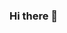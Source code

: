 ### Hi there 👋

<!--
**meshbound/meshbound** is a ✨ _special_ ✨ repository because its `README.md` (this file) appears on your GitHub profile.

![Meshbound's github stats](https://github-readme-stats.vercel.app/api?username=meshbound&count_private=true&show_icons=true&theme=dark)

Here are some ideas to get you started:

- 🔭 I’m currently working on ...
- 🌱 I’m currently learning ...
- 👯 I’m looking to collaborate on ...
- 🤔 I’m looking for help with ...
- 💬 Ask me about ...
- 📫 How to reach me: ...
- 😄 Pronouns: ...
- ⚡ Fun fact: ...
-->
